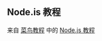 ## Node.is 教程

来自 [菜鸟教程](http://www.runoob.com) 中的 [Node.js 教程](http://runoob.com/nodejs/nodejs-tutorial.html)

